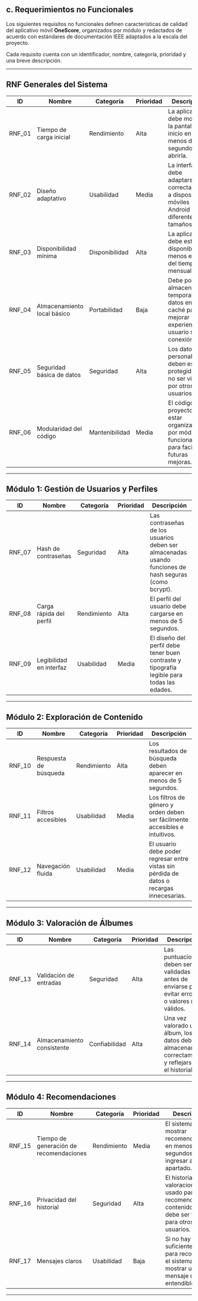 ## c. Requerimientos no Funcionales

Los siguientes requisitos no funcionales definen características de calidad del aplicativo móvil **OneScore**, organizados por módulo y redactados de acuerdo con estándares de documentación IEEE adaptados a la escala del proyecto.

Cada requisito cuenta con un identificador, nombre, categoría, prioridad y una breve descripción.

---

## RNF Generales del Sistema

| ID     | Nombre                         | Categoría     | Prioridad | Descripción |
|--------|--------------------------------|----------------|-----------|-------------|
| RNF_01 | Tiempo de carga inicial        | Rendimiento    | Alta      | La aplicación debe mostrar la pantalla de inicio en menos de 3 segundos tras abrirla. |
| RNF_02 | Diseño adaptativo              | Usabilidad     | Media     | La interfaz debe adaptarse correctamente a dispositivos móviles Android de diferentes tamaños. |
| RNF_03 | Disponibilidad mínima          | Disponibilidad | Alta      | La aplicación debe estar disponible al menos el 95% del tiempo mensual. |
| RNF_04 | Almacenamiento local básico    | Portabilidad   | Baja      | Debe poder almacenar temporalmente datos en caché para mejorar experiencia de usuario sin conexión. |
| RNF_05 | Seguridad básica de datos      | Seguridad      | Alta      | Los datos personales deben estar protegidos y no ser visibles por otros usuarios. |
| RNF_06 | Modularidad del código         | Mantenibilidad | Media     | El código del proyecto debe estar organizado por módulos funcionales para facilitar futuras mejoras. |

---

## Módulo 1: Gestión de Usuarios y Perfiles

| ID     | Nombre                         | Categoría     | Prioridad | Descripción |
|--------|--------------------------------|----------------|-----------|-------------|
| RNF_07 | Hash de contraseñas            | Seguridad      | Alta      | Las contraseñas de los usuarios deben ser almacenadas usando funciones de hash seguras (como bcrypt). |
| RNF_08 | Carga rápida del perfil        | Rendimiento    | Alta      | El perfil del usuario debe cargarse en menos de 5 segundos. |
| RNF_09 | Legibilidad en interfaz        | Usabilidad     | Media     | El diseño del perfil debe tener buen contraste y tipografía legible para todas las edades. |

---

## Módulo 2: Exploración de Contenido

| ID     | Nombre                         | Categoría     | Prioridad | Descripción |
|--------|--------------------------------|----------------|-----------|-------------|
| RNF_10 | Respuesta de búsqueda          | Rendimiento    | Alta      | Los resultados de búsqueda deben aparecer en menos de 5 segundos. |
| RNF_11 | Filtros accesibles             | Usabilidad     | Media     | Los filtros de género y orden deben ser fácilmente accesibles e intuitivos. |
| RNF_12 | Navegación fluida              | Usabilidad     | Media     | El usuario debe poder regresar entre vistas sin pérdida de datos o recargas innecesarias. |

---

## Módulo 3: Valoración de Álbumes

| ID     | Nombre                         | Categoría     | Prioridad | Descripción |
|--------|--------------------------------|----------------|-----------|-------------|
| RNF_13 | Validación de entradas         | Seguridad      | Alta      | Las puntuaciones deben ser validadas antes de enviarse para evitar errores o valores no válidos. |
| RNF_14 | Almacenamiento consistente     | Confiabilidad  | Alta      | Una vez valorado un álbum, los datos deben almacenarse correctamente y reflejarse en el historial. |

---

## Módulo 4: Recomendaciones

| ID     | Nombre                         | Categoría     | Prioridad | Descripción |
|--------|--------------------------------|----------------|-----------|-------------|
| RNF_15 | Tiempo de generación de recomendaciones | Rendimiento | Media | El sistema debe mostrar recomendaciones en menos de 10 segundos tras ingresar al apartado. |
| RNF_16 | Privacidad del historial       | Seguridad      | Alta      | El historial de valoraciones usado para recomendar contenido no debe ser visible para otros usuarios. |
| RNF_17 | Mensajes claros                | Usabilidad     | Baja      | Si no hay suficientes datos para recomendar, el sistema debe mostrar un mensaje claro y entendible. |

---